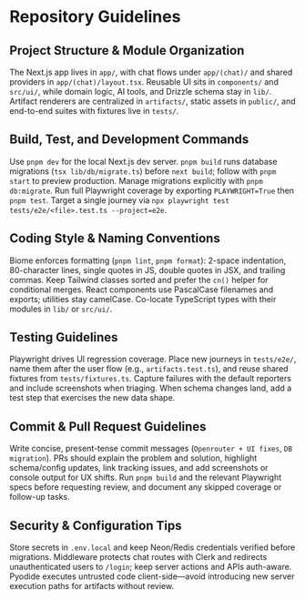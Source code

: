 # Repository Guidelines

## Project Structure & Module Organization
The Next.js app lives in `app/`, with chat flows under `app/(chat)/` and shared providers in `app/(chat)/layout.tsx`. Reusable UI sits in `components/` and `src/ui/`, while domain logic, AI tools, and Drizzle schema stay in `lib/`. Artifact renderers are centralized in `artifacts/`, static assets in `public/`, and end-to-end suites with fixtures live in `tests/`.

## Build, Test, and Development Commands
Use `pnpm dev` for the local Next.js dev server. `pnpm build` runs database migrations (`tsx lib/db/migrate.ts`) before `next build`; follow with `pnpm start` to preview production. Manage migrations explicitly with `pnpm db:migrate`. Run full Playwright coverage by exporting `PLAYWRIGHT=True` then `pnpm test`. Target a single journey via `npx playwright test tests/e2e/<file>.test.ts --project=e2e`.

## Coding Style & Naming Conventions
Biome enforces formatting (`pnpm lint`, `pnpm format`): 2-space indentation, 80-character lines, single quotes in JS, double quotes in JSX, and trailing commas. Keep Tailwind classes sorted and prefer the `cn()` helper for conditional merges. React components use PascalCase filenames and exports; utilities stay camelCase. Co-locate TypeScript types with their modules in `lib/` or `src/ui/`.

## Testing Guidelines
Playwright drives UI regression coverage. Place new journeys in `tests/e2e/`, name them after the user flow (e.g., `artifacts.test.ts`), and reuse shared fixtures from `tests/fixtures.ts`. Capture failures with the default reporters and include screenshots when triaging. When schema changes land, add a test step that exercises the new data shape.

## Commit & Pull Request Guidelines
Write concise, present-tense commit messages (`Openrouter + UI fixes`, `DB migration`). PRs should explain the problem and solution, highlight schema/config updates, link tracking issues, and add screenshots or console output for UX shifts. Run `pnpm build` and the relevant Playwright specs before requesting review, and document any skipped coverage or follow-up tasks.

## Security & Configuration Tips
Store secrets in `.env.local` and keep Neon/Redis credentials verified before migrations. Middleware protects chat routes with Clerk and redirects unauthenticated users to `/login`; keep server actions and APIs auth-aware. Pyodide executes untrusted code client-side—avoid introducing new server execution paths for artifacts without review.
